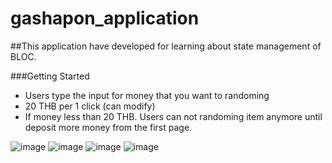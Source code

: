 # gashapon_application

##This application have developed for learning about state management of BLOC. 

###Getting Started
- Users type the input for money that you want to randoming
- 20 THB per 1 click (can modify)
- If money less than 20 THB. Users can not randoming item anymore until deposit more money from the first page.

![image](https://github.com/darkfat123/Bloc_RandomItem_Application/assets/140593160/5a26a451-fd54-49cf-9c40-ddf70f6c70c9)
![image](https://github.com/darkfat123/Bloc_RandomItem_Application/assets/140593160/9b46bb0a-daa8-4f49-8e80-2c643d8bc4b5)
![image](https://github.com/darkfat123/Bloc_RandomItem_Application/assets/140593160/0ebf5482-5705-4646-9f62-2e38323a414a)
![image](https://github.com/darkfat123/Bloc_RandomItem_Application/assets/140593160/d6939610-ce8b-47b8-af9e-3120569dc746)



